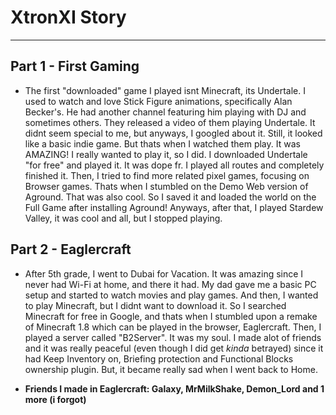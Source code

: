 # XtronXI Story

---

## Part 1 - First Gaming

* The first "downloaded" game I played isnt Minecraft, its Undertale. I used to watch and love Stick Figure animations, specifically Alan Becker's. He had another channel featuring him playing with DJ and sometimes others. They released a video of them playing Undertale. It didnt seem special to me, but anyways, I googled about it. Still, it looked like a basic indie game. But thats when I watched them play. It was AMAZING!  I really wanted to play it, so I did. I downloaded Undertale "for free" and played it. It was dope fr. I played all routes and completely finished it. Then, I tried to find more related pixel games, focusing on Browser games. Thats when I stumbled on the Demo Web version of Aground. That was also cool. So I saved it and loaded the world on the Full Game after installing Aground! Anyways, after that, I played Stardew Valley, it was cool and all, but I stopped playing. 

## Part 2 - Eaglercraft

* After 5th grade, I went to Dubai for Vacation. It was amazing since I never had Wi-Fi at home, and there it had. My dad gave me a basic PC setup and started to watch movies and play games. And then, I wanted to play Minecraft, but I didnt want to download it. So I searched Minecraft for free in Google, and thats when I stumbled upon a remake of Minecraft 1.8 which can be played in the browser, Eaglercraft. Then, I played a server called "B2Server". It was my soul. I made alot of friends and it was really peaceful (even though I did get *kinda* betrayed) since it had Keep Inventory on, Briefing protection and Functional Blocks ownership plugin. But, it became really sad when I went back to Home.

* **Friends I made in Eaglercraft: Galaxy, MrMilkShake, Demon_Lord and 1 more (i forgot)**

